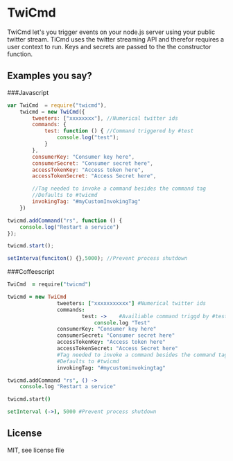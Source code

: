 TwiCmd
======

TwiCmd let's you trigger events on your node.js server using your public twitter stream.
TiCmd uses the twitter streaming API and therefor requires a user context to run. Keys and
secrets are passed to the the constructor function.

Examples you say?
-----------------

###Javascript

```javascript
var TwiCmd  = require("twicmd"),
	twicmd = new TwiCmd({
		tweeters: ["xxxxxxxx"], //Numerical twitter ids
		commands: {
			test: function () { //Command triggered by #test
				console.log("test");
			}
		},
	    consumerKey: "Consumer key here",
	    consumerSecret: "Consumer secret here",
	    accessTokenKey: "Access token here",
	    accessTokenSecret: "Access Secret here",

	    //Tag needed to invoke a command besides the command tag
	    //Defaults to #twicmd
		invokingTag: "#myCustomInvokingTag"
	})

twicmd.addCommand("rs", function () {
	console.log("Restart a service")
});

twicmd.start();

setInterva(funciton() {},5000); //Prevent process shutdown
```

###Coffeescript

```Coffeescript
TwiCmd  = require("twicmd")

twicmd = new TwiCmd
                tweeters: ["xxxxxxxxxxx"] #Numerical twitter ids
                commands:
                        test: ->    #Availiable command triggd by #test
                            console.log "Test"
                consumerKey: "Consumer key here"
                consumerSecret: "Consumer secret here"
                accessTokenKey: "Access token here"
                accessTokenSecret: "Access Secret here"
                #Tag needed to invoke a command besides the command tag
	    		#Defaults to #twicmd
                invokingTag: "#mycustominvokingtag"

twicmd.addCommand "rs", () ->
    console.log "Restart a service"

twicmd.start()

setInterval (->), 5000 #Prevent process shutdown
```

License
-------
MIT, see license file
